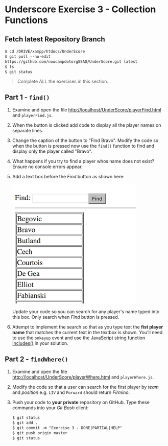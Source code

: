 # Underscore Exercise 3 - Collection Functions

## Fetch latest Repository Branch

```
$ cd /DRIVE/xampp/htdocs/UnderScore
$ git pull --no-edit https://github.com/noucampdotorgSSAD/UnderScore.git latest
$ ls
$ git status

```

> Complete ALL the exercises in this section.

## Part 1 - ``find()``

1.	Examine and open the file [http://localhost/UnderScore/playerFind.html](http://localhost/UnderScore/playerFind.html) and ``playerFind.js``.

1.	When the button is clicked add code to display all the player names on separate lines.

1.	Change the caption of the button to "Find Bravo".  Modify the code so when the button is pressed now use the ``find()`` function to find and display only the player called "Bravo".

1.	What happens if you try to find a player whos name does not exist?  Ensure no console errors appear.

1.	Add a text box before the *Find* button as shown here:

	![img](https://github.com/noucampdotorgRESTAPICOMP/UnderScore/blob/master/images/findPlayers1.png)

	Update your code so you can search for any player's name typed into this box. Only search when *Find* button is pressed.

1.	Attempt to implement the search so that as you type text the **fist player name** that matches the current text in the textbox is shown.  You'll need to use the ``onkeyup`` event and use the JavaScript string function [includes()](https://www.w3schools.com/jsref/jsref_includes.asp) in your solution.


## Part 2 - ``findWhere()``

1.	Examine and open the file [http://localhost/UnderScore/playerWhere.html](http://localhost/UnderScore/playerFind.html) and ``playerWhere.js``.

1.	Modify the code so that a user can search for the first player by *team* and *position* e.g. ``LIV`` and ``Forward`` should return *Firmino*.


1.	Push your code to **your private** repository on GitHub.  Type these commands into your *Git Bash* client:

	```
	$ git status
	$ git add .
	$ git commit -m "Exercise 3 - DONE|PARTIAL|HELP"
	$ git push origin master
	$ git status

	```
